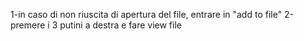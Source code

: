 1-in caso di non riuscita di apertura del file, entrare in "add to file" 
2-premere i 3 putini a destra e fare view file
